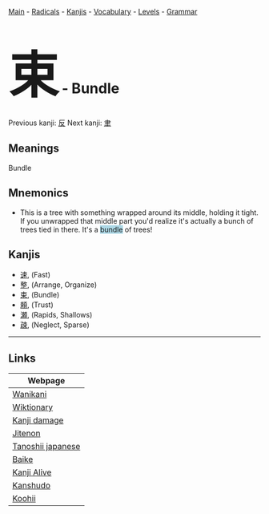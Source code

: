 <style> bigfont {font-size: 100px}</style>
[Main](../README.md) -
[Radicals](../radicals.md) -
[Kanjis](../kanjis.md) -
[Vocabulary](../vocabulary.md) -
[Levels](../levels.md) -
[Grammar](../grammar.md)
# <bigfont> 束</bigfont> - Bundle 

Previous kanji: [反](反.md) Next kanji: [聿](聿.md) 

## Meanings
 Bundle
## Mnemonics
 * This is a tree with something wrapped around its middle, holding it tight. If you unwrapped that middle part you'd realize it's actually a bunch of trees tied in there. It's a <span style="background-color:#ADD8E6"> bundle</span> of trees!


## Kanjis
 * [速](../kanjis/速.md), (Fast)
* [整](../kanjis/整.md), (Arrange, Organize)
* [束](../kanjis/束.md), (Bundle)
* [頼](../kanjis/頼.md), (Trust)
* [瀬](../kanjis/瀬.md), (Rapids, Shallows)
* [疎](../kanjis/疎.md), (Neglect, Sparse)



---

## Links 

| Webpage |
| --- |
| [Wanikani          ](https://www.wanikani.com/kanji/束) |
| [Wiktionary        ](https://en.wiktionary.org/wiki/束) |
| [Kanji damage      ](http://www.kanjidamage.com/kanji/search?utf8=✓&q=束) |
| [Jitenon           ](https://jitenon.com/kanji/束) |
| [Tanoshii japanese ](https://www.tanoshiijapanese.com/dictionary/kanji.cfm?k=束) |
| [Baike             ](https://baike.baidu.com/item/束) |
| [Kanji Alive       ](https://app.kanjialive.com/束) |
| [Kanshudo          ](https://www.kanshudo.com/searchmn?q=束) |
| [Koohii            ](https://kanji.koohii.com/study/kanji/束) |

